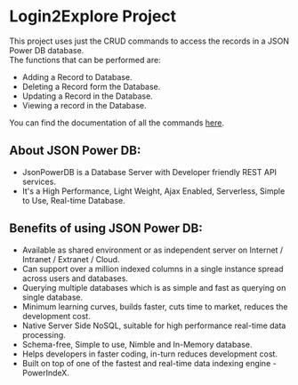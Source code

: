 # Login2Explore Project
This project uses just the CRUD commands to access the records in a JSON Power DB database.<br>
The functions that can be performed are:
* Adding a Record to Database.
* Deleting a Record form the Database.
* Updating a Record in the Database.
* Viewing a record in the Database.

You can find the documentation of all the commands <a href="http://login2explore.com/jpdb/docs.html">here</a>.

## About JSON Power DB:
* JsonPowerDB is a Database Server with Developer friendly REST API services. 
* It's a High Performance, Light Weight, Ajax Enabled, Serverless, Simple to Use, Real-time Database.

## Benefits of using JSON Power DB:
* Available as shared environment or as independent server on Internet / Intranet / Extranet / Cloud.
* Can support over a million indexed columns in a single instance spread across users and databases.
* Querying multiple databases which is as simple and fast as querying on single database.
* Minimum learning curves, builds faster, cuts time to market, reduces the development cost.
* Native Server Side NoSQL, suitable for high performance real-time data processing.
* Schema-free, Simple to use, Nimble and In-Memory database.
* Helps developers in faster coding, in-turn reduces development cost.
* Built on top of one of the fastest and real-time data indexing engine - PowerIndeX.

